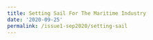 ```yaml
---
title: Setting Sail For The Maritime Industry
date: '2020-09-25'
permalink: /issue1-sep2020/setting-sail
---
```



